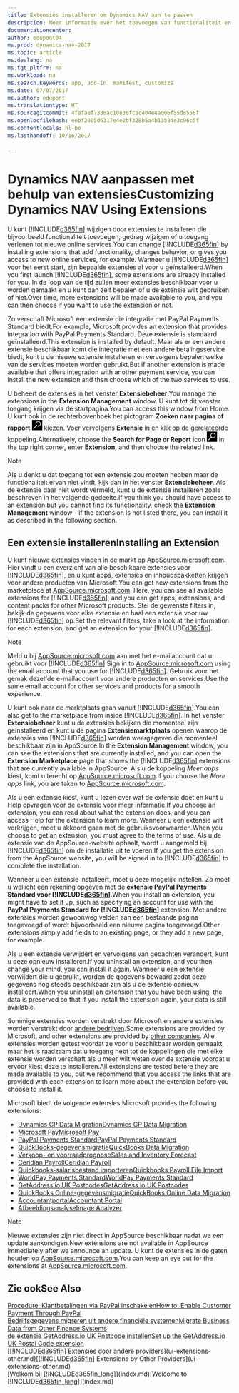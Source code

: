 ```yaml
---
title: Extensies installeren om Dynamics NAV aan te passen
description: Meer informatie over het toevoegen van functionaliteit en het aanpassen van Dynamics NAV door extensies te installeren.
documentationcenter: 
author: edupont04
ms.prod: dynamics-nav-2017
ms.topic: article
ms.devlang: na
ms.tgt_pltfrm: na
ms.workload: na
ms.search.keywords: app, add-in, manifest, customize
ms.date: 07/07/2017
ms.author: edupont
ms.translationtype: HT
ms.sourcegitcommit: 4fefaef7380ac10836fcac404eea006f55d8556f
ms.openlocfilehash: eebf2005d6317e4e2bf328b5a4b13584e3c96c5f
ms.contentlocale: nl-be
ms.lasthandoff: 10/16/2017

---
```

# <a name="customizing-dynamics-nav-using-extensions"></a><span data-ttu-id="c3474-103">Dynamics NAV aanpassen met behulp van extensies</span><span class="sxs-lookup"><span data-stu-id="c3474-103">Customizing Dynamics NAV Using Extensions</span></span>
<span data-ttu-id="c3474-104">U kunt [!INCLUDE[d365fin](includes/d365fin_md.md)] wijzigen door extensies te installeren die bijvoorbeeld functionaliteit toevoegen, gedrag wijzigen of u toegang verlenen tot nieuwe online services.</span><span class="sxs-lookup"><span data-stu-id="c3474-104">You can change [!INCLUDE[d365fin](includes/d365fin_md.md)] by installing extensions that add functionality, changes behavior, or gives you access to new online services, for example.</span></span>
<span data-ttu-id="c3474-105">Wanneer u [!INCLUDE[d365fin](includes/d365fin_md.md)] voor het eerst start, zijn bepaalde extensies al voor u geïnstalleerd.</span><span class="sxs-lookup"><span data-stu-id="c3474-105">When you first launch [!INCLUDE[d365fin](includes/d365fin_md.md)], some extensions are already installed for you.</span></span> <span data-ttu-id="c3474-106">In de loop van de tijd zullen meer extensies beschikbaar voor u worden gemaakt en u kunt dan zelf bepalen of u de extensie wilt gebruiken of niet.</span><span class="sxs-lookup"><span data-stu-id="c3474-106">Over time, more extensions will be made available to you, and you can then choose if you want to use the extension or not.</span></span>

<span data-ttu-id="c3474-107">Zo verschaft Microsoft een extensie die integratie met PayPal Payments Standard biedt.</span><span class="sxs-lookup"><span data-stu-id="c3474-107">For example, Microsoft provides an extension that provides integration with PayPal Payments Standard.</span></span> <span data-ttu-id="c3474-108">Deze extensie is standaard geïnstalleerd.</span><span class="sxs-lookup"><span data-stu-id="c3474-108">This extension is installed by default.</span></span>
<span data-ttu-id="c3474-109">Maar als er een andere extensie beschikbaar komt die integratie met een andere betalingsservice biedt, kunt u de nieuwe extensie installeren en vervolgens bepalen welke van de services moeten worden gebruikt.</span><span class="sxs-lookup"><span data-stu-id="c3474-109">But if another extension is made available that offers integration with another payment service, you can install the new extension and then choose which of the two services to use.</span></span>  

<span data-ttu-id="c3474-110">U beheert de extensies in het venster **Extensiebeheer**.</span><span class="sxs-lookup"><span data-stu-id="c3474-110">You manage the extensions in the **Extension Management** window.</span></span> <span data-ttu-id="c3474-111">U kunt tot dit venster toegang krijgen via de startpagina.</span><span class="sxs-lookup"><span data-stu-id="c3474-111">You can access this window from Home.</span></span> <span data-ttu-id="c3474-112">U kunt ook in de rechterbovenhoek het pictogram **Zoeken naar pagina of rapport** ![Zoeken naar pagina of rapport](media/ui-search/search_small.png "Pictogram Zoeken naar pagina of rapport") kiezen. Voer vervolgens **Extensie** in en klik op de gerelateerde koppeling.</span><span class="sxs-lookup"><span data-stu-id="c3474-112">Alternatively, choose the **Search for Page or Report** icon ![Search for Page or Report](media/ui-search/search_small.png "Search for Page or Report icon") in the top right corner, enter **Extension**, and then choose the related link.</span></span>  

> [!NOTE]  
>   <span data-ttu-id="c3474-113">Als u denkt u dat toegang tot een extensie zou moeten hebben maar de functionaliteit ervan niet vindt, kijk dan in het venster **Extensiebeheer**. Als de extensie daar niet wordt vermeld, kunt u de extensie installeren zoals beschreven in het volgende gedeelte.</span><span class="sxs-lookup"><span data-stu-id="c3474-113">If you think you should have access to an extension but you cannot find its functionality, check the **Extension Management** window - if the extension is not listed there, you can install it as described in the following section.</span></span>  

## <a name="installing-an-extension"></a><span data-ttu-id="c3474-114">Een extensie installeren</span><span class="sxs-lookup"><span data-stu-id="c3474-114">Installing an Extension</span></span>
<span data-ttu-id="c3474-115">U kunt nieuwe extensies vinden in de markt op [AppSource.microsoft.com](https://appsource.microsoft.com/en-us/marketplace/apps?product=dynamics-365%3Bdynamics-365-for-financials&page=1). Hier vindt u een overzicht van alle beschikbare extensies voor [!INCLUDE[d365fin](includes/d365fin_md.md)], en u kunt apps, extensies en inhoudspakketten krijgen voor andere producten van Microsoft.</span><span class="sxs-lookup"><span data-stu-id="c3474-115">You can get new extensions from the marketplace at [AppSource.microsoft.com](https://appsource.microsoft.com/en-us/marketplace/apps?product=dynamics-365%3Bdynamics-365-for-financials&page=1). Here, you can see all available extensions for [!INCLUDE[d365fin](includes/d365fin_md.md)], and you can get apps, extensions, and content packs for other Microsoft products.</span></span> <span data-ttu-id="c3474-116">Stel de gewenste filters in, bekijk de gegevens voor elke extensie en haal een extensie voor uw [!INCLUDE[d365fin](includes/d365fin_md.md)] op.</span><span class="sxs-lookup"><span data-stu-id="c3474-116">Set the relevant filters, take a look at the information for each extension, and get an extension for your [!INCLUDE[d365fin](includes/d365fin_md.md)].</span></span>  
> [!NOTE]  
>   <span data-ttu-id="c3474-117">Meld u bij [AppSource.microsoft.com](https://appsource.microsoft.com/) aan met het e-mailaccount dat u gebruikt voor [!INCLUDE[d365fin](includes/d365fin_md.md)].</span><span class="sxs-lookup"><span data-stu-id="c3474-117">Sign in to [AppSource.microsoft.com](https://appsource.microsoft.com/) using the email account that you use for [!INCLUDE[d365fin](includes/d365fin_md.md)].</span></span> <span data-ttu-id="c3474-118">Gebruik voor het gemak dezelfde e-mailaccount voor andere producten en services.</span><span class="sxs-lookup"><span data-stu-id="c3474-118">Use the same email account for other services and products for a smooth experience.</span></span>  

<span data-ttu-id="c3474-119">U kunt ook naar de marktplaats gaan vanuit [!INCLUDE[d365fin](includes/d365fin_md.md)].</span><span class="sxs-lookup"><span data-stu-id="c3474-119">You can also get to the marketplace from inside [!INCLUDE[d365fin](includes/d365fin_md.md)].</span></span> <span data-ttu-id="c3474-120">In het venster **Extensiebeheer** kunt u de extensies bekijken die momenteel zijn geïnstalleerd en kunt u de pagina **Extensiemarktplaats** openen waarop de extensies van [!INCLUDE[d365fin](includes/d365fin_md.md)] worden weergegeven die momenteel beschikbaar zijn in AppSource.</span><span class="sxs-lookup"><span data-stu-id="c3474-120">In the **Extension Management** window, you can see the extensions that are currently installed, and you can open the **Extension Marketplace** page that shows the [!INCLUDE[d365fin](includes/d365fin_md.md)] extensions that are currently available in AppSource.</span></span> <span data-ttu-id="c3474-121">Als u de koppeling *Meer apps* kiest, komt u terecht op [AppSource.microsoft.com](https://appsource.microsoft.com/en-us/marketplace/apps?product=dynamics-365%3Bdynamics-365-for-financials&page=1).</span><span class="sxs-lookup"><span data-stu-id="c3474-121">If you choose the *More apps* link, you are taken to [AppSource.microsoft.com](https://appsource.microsoft.com/en-us/marketplace/apps?product=dynamics-365%3Bdynamics-365-for-financials&page=1).</span></span>  

<span data-ttu-id="c3474-122">Als u een extensie kiest, kunt u lezen over wat de extensie doet en kunt u Help opvragen voor de extensie voor meer informatie.</span><span class="sxs-lookup"><span data-stu-id="c3474-122">If you choose an extension, you can read about what the extension does, and you can access Help for the extension to learn more.</span></span> <span data-ttu-id="c3474-123">Wanneer u een extensie wilt verkrijgen, moet u akkoord gaan met de gebruiksvoorwaarden.</span><span class="sxs-lookup"><span data-stu-id="c3474-123">When you choose to get an extension, you must agree to the terms of use.</span></span> <span data-ttu-id="c3474-124">Als u de extensie van de AppSource-website ophaalt, wordt u aangemeld bij [!INCLUDE[d365fin](includes/d365fin_md.md)] om de installatie uit te voeren.</span><span class="sxs-lookup"><span data-stu-id="c3474-124">If you get the extension from the AppSource website, you will be signed in to [!INCLUDE[d365fin](includes/d365fin_md.md)] to complete the installation.</span></span>  

<span data-ttu-id="c3474-125">Wanneer u een extensie installeert, moet u deze mogelijk instellen. Zo moet u wellicht een rekening opgeven met de **extensie PayPal Payments Standard voor [!INCLUDE[d365fin](includes/d365fin_md.md)]**.</span><span class="sxs-lookup"><span data-stu-id="c3474-125">When you install an extension, you might have to set it up, such as specifying an account for use with the **PayPal Payments Standard for [!INCLUDE[d365fin](includes/d365fin_md.md)]** extension.</span></span>
<span data-ttu-id="c3474-126">Met andere extensies worden gewoonweg velden aan een bestaande pagina toegevoegd of wordt bijvoorbeeld een nieuwe pagina toegevoegd.</span><span class="sxs-lookup"><span data-stu-id="c3474-126">Other extensions simply add fields to an existing page, or they add a new page, for example.</span></span>   

<span data-ttu-id="c3474-127">Als u een extensie verwijdert en vervolgens van gedachten verandert, kunt u deze opnieuw installeren.</span><span class="sxs-lookup"><span data-stu-id="c3474-127">If you uninstall an extension, and you then change your mind, you can install it again.</span></span> <span data-ttu-id="c3474-128">Wanneer u een extensie verwijdert die u gebruikt, worden de gegevens bewaard zodat deze gegevens nog steeds beschikbaar zijn als u de extensie opnieuw installeert.</span><span class="sxs-lookup"><span data-stu-id="c3474-128">When you uninstall an extension that you have been using, the data is preserved so that if you install the extension again, your data is still available.</span></span>  

<span data-ttu-id="c3474-129">Sommige extensies worden verstrekt door Microsoft en andere extensies worden verstrekt door [andere bedrijven](ui-extensions-other.md).</span><span class="sxs-lookup"><span data-stu-id="c3474-129">Some extensions are provided by Microsoft, and other extensions are provided by [other companies](ui-extensions-other.md).</span></span> <span data-ttu-id="c3474-130">Alle extensies worden getest voordat ze voor u beschikbaar worden gemaakt, maar het is raadzaam dat u toegang hebt tot de koppelingen die met elke extensie worden verschaft als u meer wilt weten over de extensie voordat u ervoor kiest deze te installeren.</span><span class="sxs-lookup"><span data-stu-id="c3474-130">All extensions are tested before they are made available to you, but we recommend that you access the links that are provided with each extension to learn more about the extension before you choose to install it.</span></span>  

<span data-ttu-id="c3474-131">Microsoft biedt de volgende extensies:</span><span class="sxs-lookup"><span data-stu-id="c3474-131">Microsoft provides the following extensions:</span></span>  

* [<span data-ttu-id="c3474-132">Dynamics GP Data Migration</span><span class="sxs-lookup"><span data-stu-id="c3474-132">Dynamics GP Data Migration</span></span>](ui-extensions-dynamicsgp-data-migration.md)  
* [<span data-ttu-id="c3474-133">Microsoft Pay</span><span class="sxs-lookup"><span data-stu-id="c3474-133">Microsoft Pay</span></span>](ui-extensions-microsoft-pay-payments.md)
* [<span data-ttu-id="c3474-134">PayPal Payments Standard</span><span class="sxs-lookup"><span data-stu-id="c3474-134">PayPal Payments Standard</span></span>](ui-extensions-paypal-payments-standard.md)  
* [<span data-ttu-id="c3474-135">QuickBooks-gegevensmigratie</span><span class="sxs-lookup"><span data-stu-id="c3474-135">QuickBooks Data Migration</span></span>](ui-extensions-quickbooks-data-migration.md)  
* [<span data-ttu-id="c3474-136">Verkoop- en voorraadprognose</span><span class="sxs-lookup"><span data-stu-id="c3474-136">Sales and Inventory Forecast</span></span>](ui-extensions-sales-forecast.md)  
* [<span data-ttu-id="c3474-137">Ceridian Payroll</span><span class="sxs-lookup"><span data-stu-id="c3474-137">Ceridian Payroll</span></span>](ui-extensions-ceridian-payroll.md)  
* [<span data-ttu-id="c3474-138">Quickbooks-salarisbestand importeren</span><span class="sxs-lookup"><span data-stu-id="c3474-138">Quickbooks Payroll File Import</span></span>](ui-extensions-quickbooks-payroll.md)  
* [<span data-ttu-id="c3474-139">WorldPay Payments Standard</span><span class="sxs-lookup"><span data-stu-id="c3474-139">WorldPay Payments Standard</span></span>](ui-extensions-worldpay-payments-standard.md)
* [<span data-ttu-id="c3474-140">GetAddress.io UK Postcodes</span><span class="sxs-lookup"><span data-stu-id="c3474-140">GetAddress.io UK Postcodes</span></span>](ui-extensions-getaddressio.md)
* [<span data-ttu-id="c3474-141">QuickBooks Online-gegevensmigratie</span><span class="sxs-lookup"><span data-stu-id="c3474-141">QuickBooks Online Data Migration</span></span>](ui-extensions-quickbooks-online-data-migration.md)
* [<span data-ttu-id="c3474-142">Accountantportal</span><span class="sxs-lookup"><span data-stu-id="c3474-142">Accountant Portal</span></span>](ui-extensions-accountant-portal.md)  
* [<span data-ttu-id="c3474-143">Afbeeldingsanalyse</span><span class="sxs-lookup"><span data-stu-id="c3474-143">Image Analyzer</span></span>](ui-extensions-image-analyzer.md)

> [!NOTE]  
>  <span data-ttu-id="c3474-144">Nieuwe extensies zijn niet direct in AppSource beschikbaar nadat we een update aankondigen.</span><span class="sxs-lookup"><span data-stu-id="c3474-144">New extensions are not available in AppSource immediately after we announce an update.</span></span> <span data-ttu-id="c3474-145">U kunt de extensies in de gaten houden op [AppSource.microsoft.com](https://appsource.microsoft.com/en-us/marketplace/apps?product=dynamics-365%3Bdynamics-365-for-financials&page=1).</span><span class="sxs-lookup"><span data-stu-id="c3474-145">You can keep an eye out for the extensions at  [AppSource.microsoft.com](https://appsource.microsoft.com/en-us/marketplace/apps?product=dynamics-365%3Bdynamics-365-for-financials&page=1).</span></span>

## <a name="see-also"></a><span data-ttu-id="c3474-146">Zie ook</span><span class="sxs-lookup"><span data-stu-id="c3474-146">See Also</span></span>
[<span data-ttu-id="c3474-147">Procedure: Klantbetalingen via PayPal inschakelen</span><span class="sxs-lookup"><span data-stu-id="c3474-147">How to: Enable Customer Payment Through PayPal</span></span>](sales-how-enable-payment-service-extensions.md)  
[<span data-ttu-id="c3474-148">Bedrijfsgegevens migreren uit andere financiële systemen</span><span class="sxs-lookup"><span data-stu-id="c3474-148">Migrate Business Data from Other Finance Systems</span></span>](upload-data.md)  
[<span data-ttu-id="c3474-149">de extensie GetAddress.io UK Postcode instellen</span><span class="sxs-lookup"><span data-stu-id="c3474-149">Set up the GetAddress.io UK Postal Code extension</span></span>](LocalFunctionality/UnitedKingdom/uk-setup-postal-code-service.md)  
<span data-ttu-id="c3474-150">[[!INCLUDE[d365fin](includes/d365fin_md.md)] Extensies door andere providers](ui-extensions-other.md)</span><span class="sxs-lookup"><span data-stu-id="c3474-150">[[!INCLUDE[d365fin](includes/d365fin_md.md)] Extensions by Other Providers](ui-extensions-other.md)</span></span>  
<span data-ttu-id="c3474-151">[Welkom bij [!INCLUDE[d365fin_long](includes/d365fin_long_md.md)]](index.md)</span><span class="sxs-lookup"><span data-stu-id="c3474-151">[Welcome to [!INCLUDE[d365fin_long](includes/d365fin_long_md.md)]](index.md)</span></span>  

##

